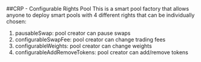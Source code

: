 ##CRP - Configurable Rights Pool
This is a smart pool factory that allows anyone to deploy smart pools with 4 different rights that can be individually chosen: 

1) pausableSwap: pool creator can pause swaps
2) configurableSwapFee: pool creator can change trading fees
3) configurableWeights: pool creator can change weights
4) configurableAddRemoveTokens: pool creator can add/remove tokens
